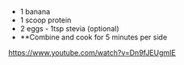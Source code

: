 - 1 banana
- 1 scoop protein 
- 2 eggs - 1tsp stevia (optional) 
- **Combine and cook for 5 minutes per side

https://www.youtube.com/watch?v=Dn9fJEUgmIE